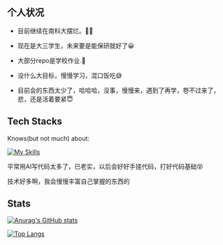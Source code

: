 
## 个人状况

- 目前继续在南科大摆烂。😶‍🌫️
  
- 现在是大三学生，未来要是能保研就好了😀

- 大部分repo是学校作业.🤗
  
- 没什么大目标，慢慢学习，混口饭吃😅

- 目前会的东西太少了，哈哈哈，没事，慢慢来，遇到了再学，卷不过来了，悲，还是活着要紧😇

## Tech Stacks

Knows(but not much) about:

[![My Skills](https://skillicons.dev/icons?i=py,java,mysql,git,github,latex,md,postgres,pycharm)](https://skillicons.dev)

平常用AI写代码太多了，已老实，以后会好好手搓代码，打好代码基础😵

技术好多啊，我会慢慢丰富自己掌握的东西的

## Stats

[![Anurag's GitHub stats](https://github-readme-stats.vercel.app/api?username=freshtian)](https://github.com/anuraghazra/github-readme-stats)

[![Top Langs](https://github-readme-stats.vercel.app/api/top-langs/?username=freshtian&layout=compact&hide=vhdl,verilog,systemverilog,assembly,plpgsql&exclude_repo=SUSTech-CS301-xiaotiancai-not-watch)](https://github.com/anuraghazra/github-readme-stats)
